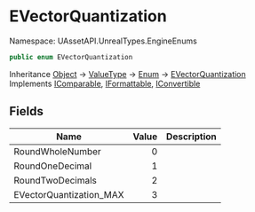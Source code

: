 # EVectorQuantization

Namespace: UAssetAPI.UnrealTypes.EngineEnums

```csharp
public enum EVectorQuantization
```

Inheritance [Object](https://docs.microsoft.com/en-us/dotnet/api/system.object) → [ValueType](https://docs.microsoft.com/en-us/dotnet/api/system.valuetype) → [Enum](https://docs.microsoft.com/en-us/dotnet/api/system.enum) → [EVectorQuantization](./uassetapi.unrealtypes.engineenums.evectorquantization.md)<br>
Implements [IComparable](https://docs.microsoft.com/en-us/dotnet/api/system.icomparable), [IFormattable](https://docs.microsoft.com/en-us/dotnet/api/system.iformattable), [IConvertible](https://docs.microsoft.com/en-us/dotnet/api/system.iconvertible)

## Fields

| Name | Value | Description |
| --- | --: | --- |
| RoundWholeNumber | 0 |  |
| RoundOneDecimal | 1 |  |
| RoundTwoDecimals | 2 |  |
| EVectorQuantization_MAX | 3 |  |
